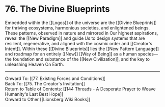 # 76. The Divine Blueprints

Embedded within the [[Logos]] of the universe are the [[Divine Blueprints]] for thriving ecosystems, harmonious societies, and enlightened beings. These patterns, observed in nature and mirrored in Our highest aspirations, reveal the [[New Paradigm]] and guide Us to design systems that are resilient, regenerative, and aligned with the cosmic order and [[Creator's Intent]]. Within these [[Divine Blueprints]] lies the [[New Pattern Language]] and roadmap for an entirely [[New]] [[Way of Being]] as a human species—the foundation and substance of the [[New Civilization]], and the key to unleashing Heaven On Earth. 

____

Onward To: [[77. Existing Forces and Conditions]]  
Back To: [[75. The Creator's Invitation]]  
Return to Table of Contents: [[144 Threads - A Desperate Prayer to Weave Humanity's Last Best Hope]]  
Onward to Other [[Lionsberg Wiki Books]]  